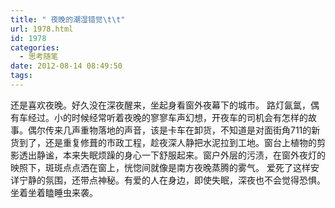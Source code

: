 ```yaml
---
title: " 夜晚的潮湿错觉\t\t"
url: 1978.html
id: 1978
categories:
  - 思考随笔
date: 2012-08-14 08:49:50
tags:
---
```


还是喜欢夜晚。好久没在深夜醒来，坐起身看窗外夜幕下的城市。 路灯氤氲，偶有车经过。小的时候经常听着夜晚的寥寥车声幻想，开夜车的司机会有怎样的故事。偶尔传来几声重物落地的声音，该是卡车在卸货，不知道是对面街角711的新货到了，还是重复修葺的市政工程，趁夜深人静把水泥拉到工地。窗台上植物的剪影透出静谧，本来失眠烦躁的身心一下舒服起来。窗户外层的污渍，在窗外夜灯的映照下，斑斑点点洒在窗上，恍惚间就像是南方夜晚蒸腾的雾气。 爱死了这样安详宁静的氛围，还带点神秘。有爱的人在身边，即使失眠，深夜也不会觉得恐惧。坐着坐着瞌睡虫来袭。